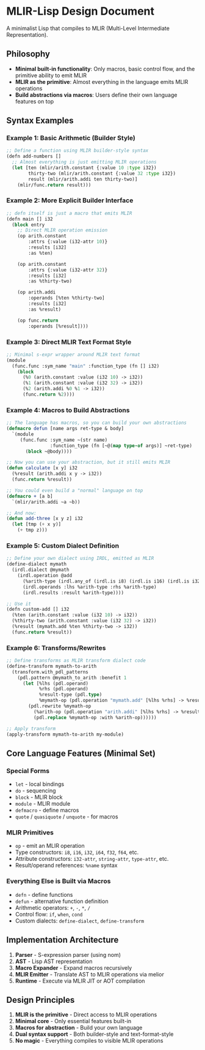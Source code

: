 # MLIR-Lisp Design Document

A minimalist Lisp that compiles to MLIR (Multi-Level Intermediate Representation).

## Philosophy

- **Minimal built-in functionality**: Only macros, basic control flow, and the primitive ability to emit MLIR
- **MLIR as the primitive**: Almost everything in the language emits MLIR operations
- **Build abstractions via macros**: Users define their own language features on top

## Syntax Examples

### Example 1: Basic Arithmetic (Builder Style)

```lisp
;; Define a function using MLIR builder-style syntax
(defn add-numbers []
  ;; Almost everything is just emitting MLIR operations
  (let [ten (mlir/arith.constant {:value 10 :type i32})
        thirty-two (mlir/arith.constant {:value 32 :type i32})
        result (mlir/arith.addi ten thirty-two)]
    (mlir/func.return result)))
```

### Example 2: More Explicit Builder Interface

```lisp
;; defn itself is just a macro that emits MLIR
(defn main [] i32
  (block entry
    ;; Direct MLIR operation emission
    (op arith.constant
        :attrs {:value (i32-attr 10)}
        :results [i32]
        :as %ten)

    (op arith.constant
        :attrs {:value (i32-attr 32)}
        :results [i32]
        :as %thirty-two)

    (op arith.addi
        :operands [%ten %thirty-two]
        :results [i32]
        :as %result)

    (op func.return
        :operands [%result])))
```

### Example 3: Direct MLIR Text Format Style

```lisp
;; Minimal s-expr wrapper around MLIR text format
(module
  (func.func :sym_name "main" :function_type (fn [] i32)
    (block
      (%0 (arith.constant :value (i32 10) -> i32))
      (%1 (arith.constant :value (i32 32) -> i32))
      (%2 (arith.addi %0 %1 -> i32))
      (func.return %2))))
```

### Example 4: Macros to Build Abstractions

```lisp
;; The language has macros, so you can build your own abstractions
(defmacro defun [name args ret-type & body]
  `(module
     (func.func :sym_name ~(str name)
                :function_type (fn [~@(map type-of args)] ~ret-type)
       (block ~@body))))

;; Now you can use your abstraction, but it still emits MLIR
(defun calculate [x y] i32
  (%result (arith.addi x y -> i32))
  (func.return %result))

;; You could even build a "normal" language on top
(defmacro + [a b]
  `(mlir/arith.addi ~a ~b))

;; And now:
(defun add-three [x y z] i32
  (let [tmp (+ x y)]
    (+ tmp z)))
```

### Example 5: Custom Dialect Definition

```lisp
;; Define your own dialect using IRDL, emitted as MLIR
(define-dialect mymath
  (irdl.dialect @mymath
    (irdl.operation @add
      (%arith-type (irdl.any_of (irdl.is i8) (irdl.is i16) (irdl.is i32)))
      (irdl.operands :lhs %arith-type :rhs %arith-type)
      (irdl.results :result %arith-type))))

;; Use it
(defn custom-add [] i32
  (%ten (arith.constant :value (i32 10) -> i32))
  (%thirty-two (arith.constant :value (i32 32) -> i32))
  (%result (mymath.add %ten %thirty-two -> i32))
  (func.return %result))
```

### Example 6: Transforms/Rewrites

```lisp
;; Define transforms as MLIR transform dialect code
(define-transform mymath-to-arith
  (transform.with_pdl_patterns
    (pdl.pattern @mymath_to_arith :benefit 1
      (let [%lhs (pdl.operand)
            %rhs (pdl.operand)
            %result-type (pdl.type)
            %mymath-op (pdl.operation "mymath.add" [%lhs %rhs] -> %result-type)]
        (pdl.rewrite %mymath-op
          (%arith-op (pdl.operation "arith.addi" [%lhs %rhs] -> %result-type))
          (pdl.replace %mymath-op :with %arith-op))))))

;; Apply transform
(apply-transform mymath-to-arith my-module)
```

## Core Language Features (Minimal Set)

### Special Forms
- `let` - local bindings
- `do` - sequencing
- `block` - MLIR block
- `module` - MLIR module
- `defmacro` - define macros
- `quote` / `quasiquote` / `unquote` - for macros

### MLIR Primitives
- `op` - emit an MLIR operation
- Type constructors: `i8`, `i16`, `i32`, `i64`, `f32`, `f64`, etc.
- Attribute constructors: `i32-attr`, `string-attr`, `type-attr`, etc.
- Result/operand references: `%name` syntax

### Everything Else is Built via Macros
- `defn` - define functions
- `defun` - alternative function definition
- Arithmetic operators: `+`, `-`, `*`, `/`
- Control flow: `if`, `when`, `cond`
- Custom dialects: `define-dialect`, `define-transform`

## Implementation Architecture

1. **Parser** - S-expression parser (using nom)
2. **AST** - Lisp AST representation
3. **Macro Expander** - Expand macros recursively
4. **MLIR Emitter** - Translate AST to MLIR operations via melior
5. **Runtime** - Execute via MLIR JIT or AOT compilation

## Design Principles

1. **MLIR is the primitive** - Direct access to MLIR operations
2. **Minimal core** - Only essential features built-in
3. **Macros for abstraction** - Build your own language
4. **Dual syntax support** - Both builder-style and text-format-style
5. **No magic** - Everything compiles to visible MLIR operations
